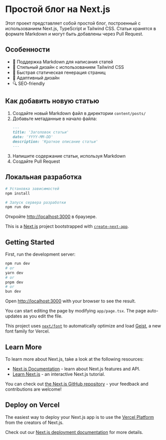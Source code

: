 # Простой блог на Next.js

Этот проект представляет собой простой блог, построенный с использованием Next.js, TypeScript и Tailwind CSS. Статьи хранятся в формате Markdown и могут быть добавлены через Pull Request.

## Особенности

- 📝 Поддержка Markdown для написания статей
- 🎨 Стильный дизайн с использованием Tailwind CSS
- 🚀 Быстрая статическая генерация страниц
- 📱 Адаптивный дизайн
- 🔍 SEO-friendly

## Как добавить новую статью

1. Создайте новый Markdown файл в директории `content/posts/`
2. Добавьте метаданные в начало файла:
   ```markdown
   ---
   title: 'Заголовок статьи'
   date: 'YYYY-MM-DD'
   description: 'Краткое описание статьи'
   ---
   ```
3. Напишите содержание статьи, используя Markdown
4. Создайте Pull Request

## Локальная разработка

```bash
# Установка зависимостей
npm install

# Запуск сервера разработки
npm run dev
```

Откройте [http://localhost:3000](http://localhost:3000) в браузере.

This is a [Next.js](https://nextjs.org) project bootstrapped with [`create-next-app`](https://nextjs.org/docs/app/api-reference/cli/create-next-app).

## Getting Started

First, run the development server:

```bash
npm run dev
# or
yarn dev
# or
pnpm dev
# or
bun dev
```

Open [http://localhost:3000](http://localhost:3000) with your browser to see the result.

You can start editing the page by modifying `app/page.tsx`. The page auto-updates as you edit the file.

This project uses [`next/font`](https://nextjs.org/docs/app/building-your-application/optimizing/fonts) to automatically optimize and load [Geist](https://vercel.com/font), a new font family for Vercel.

## Learn More

To learn more about Next.js, take a look at the following resources:

- [Next.js Documentation](https://nextjs.org/docs) - learn about Next.js features and API.
- [Learn Next.js](https://nextjs.org/learn) - an interactive Next.js tutorial.

You can check out [the Next.js GitHub repository](https://github.com/vercel/next.js) - your feedback and contributions are welcome!

## Deploy on Vercel

The easiest way to deploy your Next.js app is to use the [Vercel Platform](https://vercel.com/new?utm_medium=default-template&filter=next.js&utm_source=create-next-app&utm_campaign=create-next-app-readme) from the creators of Next.js.

Check out our [Next.js deployment documentation](https://nextjs.org/docs/app/building-your-application/deploying) for more details.
